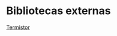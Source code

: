 # Bibliotecas externas

[Termistor](http://www.squids.com.br/arduino/index.php/projetos-arduino/projetos-squids/basico/153-projeto-41-usando-o-sensor-de-temperatura-termistor-ntc-10k-com-lcd)